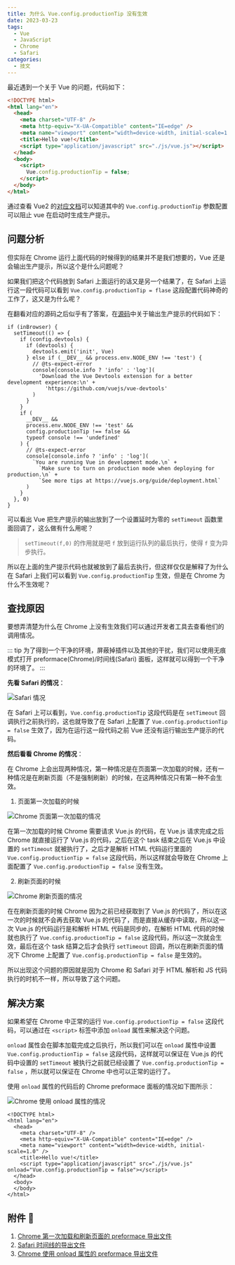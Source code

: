 ```yaml
---
title: 为什么 Vue.config.productionTip 没有生效
date: 2023-03-23
tags:
  - Vue
  - JavaScript
  - Chrome
  - Safari
categories:
  - 技文
---
```


最近遇到一个关于 Vue 的问题，代码如下：

<!-- more -->

```html
<!DOCTYPE html>
<html lang="en">
  <head>
    <meta charset="UTF-8" />
    <meta http-equiv="X-UA-Compatible" content="IE=edge" />
    <meta name="viewport" content="width=device-width, initial-scale=1.0" />
    <title>Hello vue!</title>
    <script type="application/javascript" src="./js/vue.js"></script>
  </head>
  <body>
    <script>
      Vue.config.productionTip = false;
    </script>
  </body>
</html>
```

通过查看 Vue2 的[对应文档](https://v2.cn.vuejs.org/v2/api/index.html#productionTip)可以知道其中的 `Vue.config.productionTip` 参数配置可以阻止 vue 在启动时生成生产提示。

## 问题分析

但实际在 Chrome 运行上面代码的时候得到的结果并不是我们想要的，Vue 还是会输出生产提示，所以这个是什么问题呢？

如果我们把这个代码放到 Safari 上面运行的话又是另一个结果了，在 Safari 上运行这一段代码可以看到 `Vue.config.productionTip = flase` 这段配置代码神奇的工作了，这又是为什么呢？

在翻看对应的源码之后似乎有了答案，在[源码](https://github.com/vuejs/vue/blob/a9ca2d85193e435e668ba25ace481bfb176b0c6e/src/platforms/web/runtime/index.ts#L46-L73)中关于输出生产提示的代码如下：

```ts{2,27}
if (inBrowser) {
  setTimeout(() => {
    if (config.devtools) {
      if (devtools) {
        devtools.emit('init', Vue)
      } else if (__DEV__ && process.env.NODE_ENV !== 'test') {
        // @ts-expect-error
        console[console.info ? 'info' : 'log'](
          'Download the Vue Devtools extension for a better development experience:\n' +
            'https://github.com/vuejs/vue-devtools'
        )
      }
    }
    if (
      __DEV__ &&
      process.env.NODE_ENV !== 'test' &&
      config.productionTip !== false &&
      typeof console !== 'undefined'
    ) {
      // @ts-expect-error
      console[console.info ? 'info' : 'log'](
        `You are running Vue in development mode.\n` +
          `Make sure to turn on production mode when deploying for production.\n` +
          `See more tips at https://vuejs.org/guide/deployment.html`
      )
    }
  }, 0)
}
```

可以看出 Vue 把生产提示的输出放到了一个设置延时为零的 `setTimeout` 函数里面回调了，这么做有什么用呢？

> `setTimeout(f,0)` 的作用就是吧 `f` 放到运行队列的最后执行，使得 `f` 变为异步执行。

所以在上面的生产提示代码也就被放到了最后去执行，但这样仅仅是解释了为什么在 Safari 上我们可以看到 `Vue.config.productionTip` 生效，但是在 Chrome 为什么不生效呢？

## 查找原因

要想弄清楚为什么在 Chrome 上没有生效我们可以通过开发者工具去查看他们的调用情况。

::: tip
为了得到一个干净的环境，屏蔽掉插件以及其他的干扰，我们可以使用无痕模式打开 preformace(Chrome)/时间线(Safari) 面板，这样就可以得到一个干净的环境了。
:::

**先看 Safari 的情况**：

![Safari 情况](/images/SCR-20230324-pyjp.png)

在 Safari 上可以看到，`Vue.config.productionTip` 这段代码是在 `setTimeout` 回调执行之前执行的，这也就导致了在 Safari 上配置了 `Vue.config.productionTip = false` 生效了，因为在运行这一段代码之前 Vue 还没有运行输出生产提示的代码。

**然后看看 Chrome 的情况**：

在 Chrome 上会出现两种情况，第一种情况是在页面第一次加载的时候，还有一种情况是在刷新页面（不是强制刷新）的时候，在这两种情况只有第一种不会生效。

1. 页面第一次加载的时候

![Chrome 页面第一次加载的情况](/images/SCR-20230402-tyjp.png)

在第一次加载的时候 Chrome 需要请求 Vue.js 的代码，在 Vue.js 请求完成之后 Chrome 就直接运行了 Vue.js 的代码，之后在这个 task 结束之后在 Vue.js 中设置的 `setTimeout` 就被执行了，之后才是解析 HTML 代码运行里面的 `Vue.config.productionTip = false` 这段代码，所以这样就会导致在 Chrome 上面配置了 `Vue.config.productionTip = false` 没有生效。

2. 刷新页面的时候

![Chrome 刷新页面的情况](/images/SCR-20230402-ucnb.png)

在在刷新页面的时候 Chrome 因为之前已经获取到了 Vue.js 的代码了，所以在这一次的时候就不会再去获取 Vue.js 的代码了，而是直接从缓存中读取，所以这一次 Vue.js 的代码运行是和解析 HTML 代码是同步的，在解析 HTML 代码的时候就也执行了 `Vue.config.productionTip = false` 这段代码，所以这一次就会生效，最后在这个 task 结算之后才会执行 `setTimeout` 回调，所以在刷新页面的情况下 Chrome 上配置了 `Vue.config.productionTip = false` 是生效的。

所以出现这个问题的原因就是因为 Chrome 和 Safari 对于 HTML 解析和 JS 代码执行的时机不一样，所以导致了这个问题。

## 解决方案

如果希望在 Chrome 中正常的运行 `Vue.config.productionTip = false` 这段代码，可以通过在 `<script>` 标签中添加 `onload` 属性来解决这个问题。

`onload` 属性会在脚本加载完成之后执行，所以我们可以在 `onload` 属性中设置 `Vue.config.productionTip = false` 这段代码，这样就可以保证在 Vue.js 的代码中设置的 `setTimeout` 被执行之前就已经设置了 `Vue.config.productionTip = false` ，所以就可以保证在 Chrome 中也可以正常的运行了。

使用 `onload` 属性的代码后的 Chrome preformace 面板的情况如下图所示：

![Chrome 使用 onload 属性的情况](/images/SCR-20230403-boea.png)

```html{8}
<!DOCTYPE html>
<html lang="en">
  <head>
    <meta charset="UTF-8" />
    <meta http-equiv="X-UA-Compatible" content="IE=edge" />
    <meta name="viewport" content="width=device-width, initial-scale=1.0" />
    <title>Hello vue!</title>
    <script type="application/javascript" src="./js/vue.js" onload="Vue.config.productionTip = false"></script>
  </head>
  <body>
  </body>
</html>
```

## 附件 📎

1. <a href="/files/chrome-vue.json" download>Chrome 第一次加载和刷新页面的 preformace 导出文件</a>
2. <a href="/files/safari-vue.json" download>Safari 时间线的导出文件</a>
3. <a href="/files/chrome-vue-with-onload.json" download>Chrome 使用 onload 属性的 preformace 导出文件</a>

<GiscusComments />
